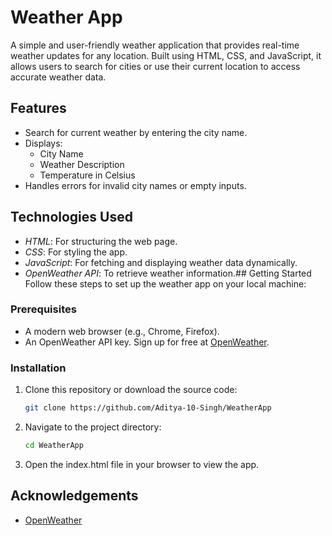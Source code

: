 # Weather App

A simple and user-friendly weather application that provides real-time weather updates for any location. Built using HTML, CSS, and JavaScript, it allows users to search for cities or use their current location to access accurate weather data.

## Features

- Search for current weather by entering the city name.
- Displays:
  - City Name
  - Weather Description
  - Temperature in Celsius
- Handles errors for invalid city names or empty inputs.

## Technologies Used

- *HTML*: For structuring the web page.
- *CSS*: For styling the app.
- *JavaScript*: For fetching and displaying weather data dynamically.
- *OpenWeather API*: To retrieve weather information.## Getting Started
  Follow these steps to set up the weather app on your local machine:

### Prerequisites

- A modern web browser (e.g., Chrome, Firefox).
- An OpenWeather API key. Sign up for free at [OpenWeather](https://openweathermap.org/api).

### Installation

1. Clone this repository or download the source code:
   ```bash
   git clone https://github.com/Aditya-10-Singh/WeatherApp
   ```
2. Navigate to the project directory:
   ```bash
   cd WeatherApp
   ```
3. Open the index.html file in your browser to view the app.

## Acknowledgements

- [OpenWeather](https://openweathermap.org/api)
